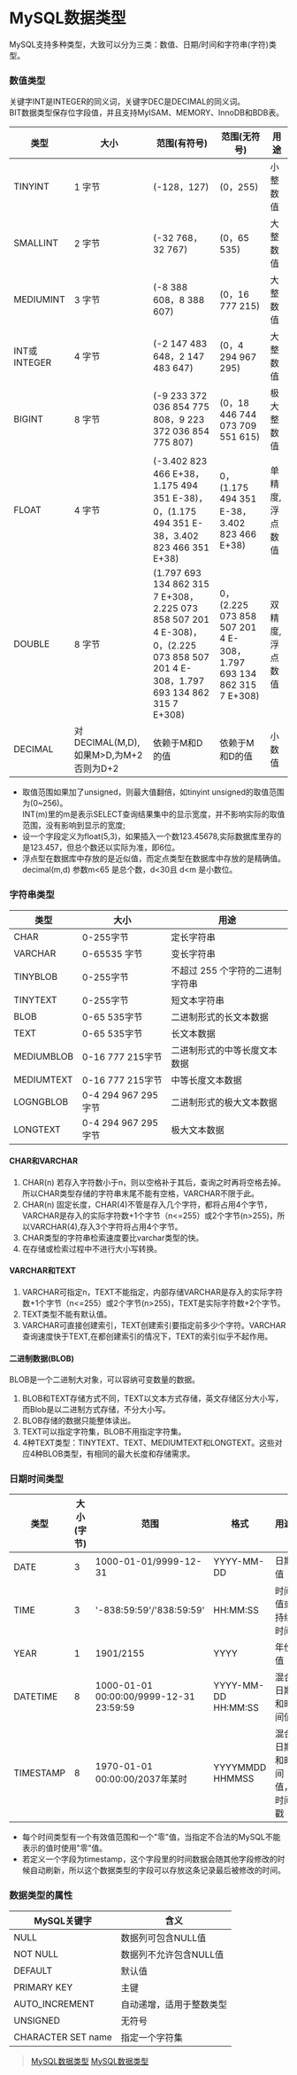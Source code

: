 MySQL数据类型
==============
MySQL支持多种类型，大致可以分为三类：数值、日期/时间和字符串(字符)类型。

### 数值类型
关键字INT是INTEGER的同义词，关键字DEC是DECIMAL的同义词。  
BIT数据类型保存位字段值，并且支持MyISAM、MEMORY、InnoDB和BDB表。


| 类型 | 大小 | 范围(有符号) | 范围(无符号) | 用途 |
|------|------|--------------|--------------|------|
| TINYINT | 1 字节 | (-128，127) | (0，255) | 小整数值 |
| SMALLINT | 2 字节 | (-32 768，32 767) | (0，65 535) | 大整数值 |
| MEDIUMINT | 3 字节 | (-8 388 608，8 388 607) | (0，16 777 215) | 大整数值 |
| INT或INTEGER | 4 字节 | (-2 147 483 648，2 147 483 647) | (0，4 294 967 295) | 大整数值 |
| BIGINT | 8 字节 | (-9 233 372 036 854 775 808，9 223 372 036 854 775 807) | (0，18 446 744 073 709 551 615) | 极大整数值 |
| FLOAT | 4 字节 | (-3.402 823 466 E+38，1.175 494 351 E-38)，0，(1.175 494 351 E-38，3.402 823 466 351 E+38) | 0，(1.175 494 351 E-38，3.402 823 466 E+38) | 单精度,浮点数值 |
| DOUBLE | 8 字节 | (1.797 693 134 862 315 7 E+308，2.225 073 858 507 201 4 E-308)，0，(2.225 073 858 507 201 4 E-308，1.797 693 134 862 315 7 E+308) | 0，(2.225 073 858 507 201 4 E-308，1.797 693 134 862 315 7 E+308) | 双精度,浮点数值 |
| DECIMAL | 对DECIMAL(M,D),如果M>D,为M+2否则为D+2 | 依赖于M和D的值 | 依赖于M和D的值 | 小数值 |

* 取值范围如果加了unsigned，则最大值翻倍，如tinyint unsigned的取值范围为(0~256)。  
INT(m)里的m是表示SELECT查询结果集中的显示宽度，并不影响实际的取值范围，没有影响到显示的宽度;
* 设一个字段定义为float(5,3)，如果插入一个数123.45678,实际数据库里存的是123.457，但总个数还以实际为准，即6位。
* 浮点型在数据库中存放的是近似值，而定点类型在数据库中存放的是精确值。 
decimal(m,d) 参数m<65 是总个数，d<30且 d<m 是小数位。

### 字符串类型

| 类型 | 大小 | 用途 |
|------|------|------|
| CHAR | 0-255字节 | 定长字符串 |
| VARCHAR | 0-65535 字节 | 变长字符串 |
| TINYBLOB | 0-255字节 | 不超过 255 个字符的二进制字符串 |
| TINYTEXT | 0-255字节 | 短文本字符串 |
| BLOB | 0-65 535字节 | 二进制形式的长文本数据 |
| TEXT | 0-65 535字节 | 长文本数据 |
| MEDIUMBLOB | 0-16 777 215字节 | 二进制形式的中等长度文本数据 |
| MEDIUMTEXT | 0-16 777 215字节 | 中等长度文本数据 |
| LOGNGBLOB | 0-4 294 967 295字节 | 二进制形式的极大文本数据 |
| LONGTEXT | 0-4 294 967 295字节 | 极大文本数据 |

#### CHAR和VARCHAR
1. CHAR(n) 若存入字符数小于n，则以空格补于其后，查询之时再将空格去掉。所以CHAR类型存储的字符串末尾不能有空格，VARCHAR不限于此。 
2. CHAR(n) 固定长度，CHAR(4)不管是存入几个字符，都将占用4个字节，VARCHAR是存入的实际字符数+1个字节（n<=255）或2个字节(n>255)，所以VARCHAR(4),存入3个字符将占用4个字节。 
3. CHAR类型的字符串检索速度要比varchar类型的快。
4. 在存储或检索过程中不进行大小写转换。

#### VARCHAR和TEXT 
1. VARCHAR可指定n，TEXT不能指定，内部存储VARCHAR是存入的实际字符数+1个字节（n<=255）或2个字节(n>255)，TEXT是实际字符数+2个字节。 
2. TEXT类型不能有默认值。 
3. VARCHAR可直接创建索引，TEXT创建索引要指定前多少个字符。VARCHAR查询速度快于TEXT,在都创建索引的情况下，TEXT的索引似乎不起作用。

#### 二进制数据(BLOB)
BLOB是一个二进制大对象，可以容纳可变数量的数据。
1. BLOB和TEXT存储方式不同，TEXT以文本方式存储，英文存储区分大小写，而Blob是以二进制方式存储，不分大小写。 
2. BLOB存储的数据只能整体读出。 
3. TEXT可以指定字符集，BLOB不用指定字符集。
4. 4种TEXT类型：TINYTEXT、TEXT、MEDIUMTEXT和LONGTEXT。这些对应4种BLOB类型，有相同的最大长度和存储需求。


### 日期时间类型

| 类型 | 大小(字节) | 范围 | 格式 | 用途 |
|------|------------|------|------|------|
| DATE | 3 | 1000-01-01/9999-12-31 | YYYY-MM-DD | 日期值 |
| TIME | 3 | '-838:59:59'/'838:59:59' | HH:MM:SS | 时间值或持续时间 |
| YEAR | 1 | 1901/2155 | YYYY | 年份值 |
| DATETIME | 8 | 1000-01-01 00:00:00/9999-12-31 23:59:59 | YYYY-MM-DD HH:MM:SS | 混合日期和时间值 |
| TIMESTAMP | 8 | 1970-01-01 00:00:00/2037年某时 | YYYYMMDD HHMMSS | 混合日期和时间值，时间戳 |

* 每个时间类型有一个有效值范围和一个"零"值，当指定不合法的MySQL不能表示的值时使用"零"值。
* 若定义一个字段为timestamp，这个字段里的时间数据会随其他字段修改的时候自动刷新，所以这个数据类型的字段可以存放这条记录最后被修改的时间。


### 数据类型的属性

| MySQL关键字	 | 含义 |
|--------------|------|
| NULL | 数据列可包含NULL值 |
| NOT NULL | 数据列不允许包含NULL值 |
| DEFAULT | 默认值 |
| PRIMARY KEY | 主键 |
| AUTO_INCREMENT | 自动递增，适用于整数类型 |
| UNSIGNED | 无符号 |
| CHARACTER SET name | 指定一个字符集 |

> [MySQL数据类型](http://www.cnblogs.com/zbseoag/archive/2013/03/19/2970004.html)
> [MySQL数据类型](http://www.runoob.com/mysql/mysql-data-types.html)
